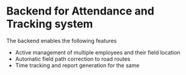 # Backend for Attendance and Tracking system

The backend enables the following features
- Active management of multiple employees and their field location
- Automatic field path correction to road routes
- Time tracking and report generation for the same
